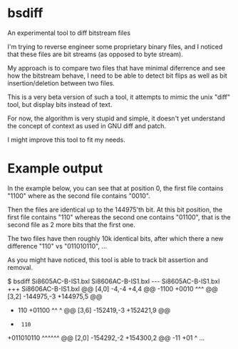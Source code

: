# bsdiff
An experimental tool to diff bitstream files

I'm trying to reverse engineer some proprietary binary files, and I
noticed that these files are bit streams (as opposed to byte stream).

My approach is to compare two files that have minimal diferrence and
see how the bitstream behave, I need to be able to detect bit flips as
well as bit insertion/deletion between two files.

This is a very beta version of such a tool, it attempts to mimic the
unix "diff" tool, but display bits instead of text.

For now, the algorithm is very stupid and simple, it doesn't yet
understand the concept of context as used in GNU diff and patch.

I might improve this tool to fit my needs.

# Example output

In the example below, you can see that at position 0, the first file
contains "1100" where as the second file contains "0010".

Then the files are identical up to the 144975'th bit. At this bit
position, the first file contains "110" whereas the second one
contains "01100", that is the second file as 2 more bits that the
first one.

The two files have then roughly 10k identical bits, after which there
a new difference "110" vs "011010110", ...

As you might have noticed, this tool is able to track bit assertion
and removal.

  $ bsdiff Si8605AC-B-IS1.bxl Si8606AC-B-IS1.bxl
  --- Si8605AC-B-IS1.bxl
  +++ Si8606AC-B-IS1.bxl
  @@ [4,0] -4,-4 +4,4 @@
  -1100
  +0010
   ^^^
  @@ [3,2] -144975,-3 +144975,5 @@
  -  110
  +01100
   ^^ ^
  @@ [3,6] -152419,-3 +152421,9 @@
  -      110
  +011010110
   ^^^^^^
  @@ [2,0] -154292,-2 +154300,2 @@
  -11
  +01
   ^
  ...